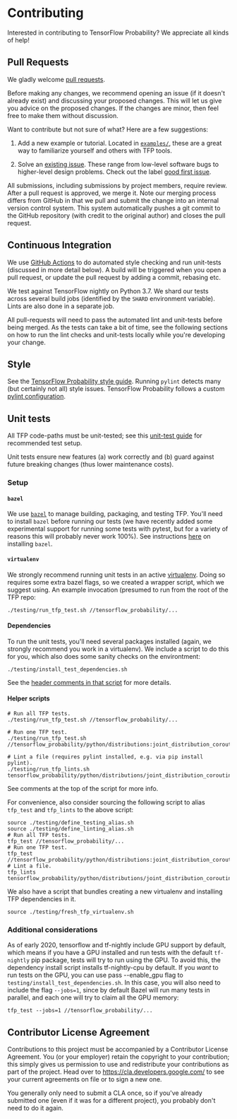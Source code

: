 # Contributing

Interested in contributing to TensorFlow Probability? We appreciate all kinds
of help!

## Pull Requests

We gladly welcome [pull requests](
https://help.github.com/articles/about-pull-requests/).

Before making any changes, we recommend opening an issue (if it
doesn't already exist) and discussing your proposed changes. This will
let us give you advice on the proposed changes. If the changes are
minor, then feel free to make them without discussion.

Want to contribute but not sure of what? Here are a few suggestions:

1. Add a new example or tutorial.  Located in [`examples/`](
  https://github.com/tensorflow/probability/tree/main/tensorflow_probability/examples),
  these are a great way to familiarize yourself and others with TFP tools.

2. Solve an [existing issue](https://github.com/tensorflow/probability/issues).
  These range from low-level software bugs to higher-level design problems.
  Check out the label [good first issue](
  https://github.com/tensorflow/probability/issues?q=is%3Aissue+is%3Aopen+label%3A%22good+first+issue%22).

All submissions, including submissions by project members, require review. After
a pull request is approved, we merge it. Note our merging process differs
from GitHub in that we pull and submit the change into an internal version
control system. This system automatically pushes a git commit to the GitHub
repository (with credit to the original author) and closes the pull request.

## Continuous Integration

We use [GitHub Actions](https://github.com/tensorflow/probability/actions) to do
automated style checking and run unit-tests (discussed in more detail below). A
build will be triggered when you open a pull request, or update the pull request
by adding a commit, rebasing etc.

We test against TensorFlow nightly on Python 3.7. We shard our tests
across several build jobs (identified by the `SHARD` environment variable).
Lints are also done in a separate job.

All pull-requests will need to pass the automated lint and unit-tests before
being merged. As the tests can take a bit of time, see the following sections
on how to run the lint checks and unit-tests locally while you're developing
your change.

## Style

See the [TensorFlow Probability style guide](STYLE_GUIDE.md).  Running `pylint`
detects many (but certainly not all) style issues.  TensorFlow Probability
follows a custom [pylint
configuration](https://github.com/tensorflow/probability/blob/main/testing/pylintrc).

## Unit tests

All TFP code-paths must be unit-tested; see this [unit-test guide](UNITTEST.md)
for recommended test setup.

Unit tests ensure new features (a) work correctly and (b) guard against future
breaking changes (thus lower maintenance costs).

### Setup

#### `bazel`

We use [`bazel`](https://bazel.build/) to manage building, packaging, and
testing TFP. You'll need to install `bazel` before running our tests (we have
recently added some experimental support for running some tests with pytest, but
for a variety of reasons this will probably never work 100%). See instructions
[here](https://docs.bazel.build/versions/3.2.0/install-os-x.html) on installing
`bazel`.

#### `virtualenv`

We strongly recommend running unit tests in an active
[virtualenv](https://virtualenv.pypa.io/en/latest/). Doing so requires some
extra bazel flags, so we created a wrapper script, which we suggest using. An
example invocation (presumed to run from the root of the TFP repo:

```shell
./testing/run_tfp_test.sh //tensorflow_probability/...
```

#### Dependencies

To run the unit tests, you'll need several packages installed (again, we
strongly recommend you work in a virtualenv). We include a script to do this for
you, which also does some sanity checks on the environtment:

```shell
./testing/install_test_dependencies.sh
```

See the
[header comments in that script](https://github.com/tensorflow/probability/blob/main/testing/install_test_dependencies.sh)
for more details.

#### Helper scripts

```shell
# Run all TFP tests.
./testing/run_tfp_test.sh //tensorflow_probability/...
```

```shell
# Run one TFP test.
./testing/run_tfp_test.sh //tensorflow_probability/python/distributions:joint_distribution_coroutine_test
```

```shell
# Lint a file (requires pylint installed, e.g. via pip install pylint).
./testing/run_tfp_lints.sh tensorflow_probability/python/distributions/joint_distribution_coroutine.py
```

See comments at the top of the script for more info.

For convenience, also consider sourcing the following script to alias `tfp_test`
and `tfp_lints` to the above script:

```shell
source ./testing/define_testing_alias.sh
source ./testing/define_linting_alias.sh
# Run all TFP tests.
tfp_test //tensorflow_probability/...
# Run one TFP test.
tfp_test //tensorflow_probability/python/distributions:joint_distribution_coroutine_test
# Lint a file.
tfp_lints tensorflow_probability/python/distributions/joint_distribution_coroutine.py
```

We also have a script that bundles creating a new virtualenv and installing TFP
dependencies in it.

```shell
source ./testing/fresh_tfp_virtualenv.sh
```

### Additional considerations

As of early 2020, tensorflow and tf-nightly include GPU support by default,
which means if you have a GPU installed and run tests with the default
`tf-nightly` pip package, tests will try to run using the GPU. To avoid this,
the dependency install script installs tf-nightly-cpu by default. If you *want*
to run tests on the GPU, you can use pass --enable_gpu flag to
`testing/install_test_dependencies.sh`. In this case, you will also need to
include the flag `--jobs=1`, since by default Bazel will run many tests in
parallel, and each one will try to claim all the GPU memory:

```shell
tfp_test --jobs=1 //tensorflow_probability/...
```


## Contributor License Agreement

Contributions to this project must be accompanied by a Contributor License
Agreement. You (or your employer) retain the copyright to your contribution;
this simply gives us permission to use and redistribute your contributions as
part of the project. Head over to <https://cla.developers.google.com/> to see
your current agreements on file or to sign a new one.

You generally only need to submit a CLA once, so if you've already submitted one
(even if it was for a different project), you probably don't need to do it
again.
